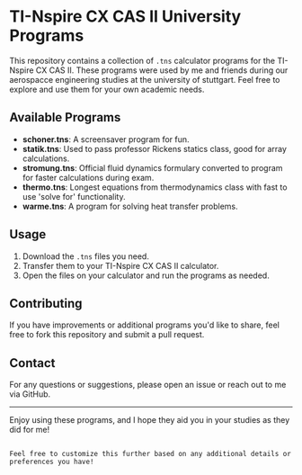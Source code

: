 # TI-Nspire CX CAS II University Programs

This repository contains a collection of `.tns` calculator programs for the TI-Nspire CX CAS II. These programs were used by me and friends during our aerospacce engineering studies at the university of stuttgart. Feel free to explore and use them for your own academic needs.

## Available Programs

- **schoner.tns**: A screensaver program for fun.
- **statik.tns**: Used to pass professor Rickens statics class, good for array calculations.
- **stromung.tns**: Official fluid dynamics formulary converted to program for faster calculations during exam.
- **thermo.tns**: Longest equations from thermodynamics class with fast to use 'solve for' functionality.
- **warme.tns**: A program for solving heat transfer problems.

## Usage

1. Download the `.tns` files you need.
2. Transfer them to your TI-Nspire CX CAS II calculator.
3. Open the files on your calculator and run the programs as needed.

## Contributing

If you have improvements or additional programs you'd like to share, feel free to fork this repository and submit a pull request.

## Contact

For any questions or suggestions, please open an issue or reach out to me via GitHub.

---

Enjoy using these programs, and I hope they aid you in your studies as they did for me!
```

Feel free to customize this further based on any additional details or preferences you have!
